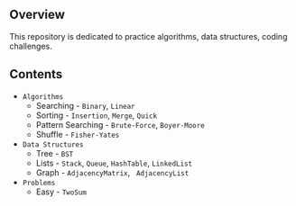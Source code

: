 ## Overview

This repository is  dedicated to practice algorithms, data structures, coding challenges.

## Contents

- `Algorithms`
    - Searching - `Binary`, `Linear`
    - Sorting - `Insertion`, `Merge`, `Quick`
    - Pattern Searching - `Brute-Force`, `Boyer-Moore`
    - Shuffle -  `Fisher-Yates`
- `Data Structures`
    - Tree - `BST`
    - Lists - `Stack`, `Queue`, `HashTable`, `LinkedList`
    - Graph - `AdjacencyMatrix`, ` AdjacencyList`
- `Problems`
    - Easy - `TwoSum`



